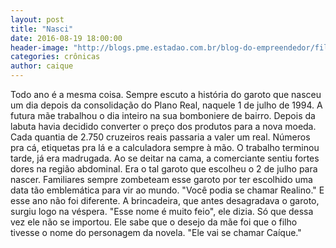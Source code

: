 ```yaml
---
layout: post
title: "Nasci"
date: 2016-08-19 18:00:00
header-image: "http://blogs.pme.estadao.com.br/blog-do-empreendedor/files/2016/04/REAL_NAKAGAWA_BLOG.jpg"
categories: crônicas
author: caique
---
```


Todo ano é a mesma coisa. Sempre escuto a história do garoto que nasceu um dia depois da consolidação do Plano Real, naquele 1 de julho de 1994.
A futura mãe trabalhou o dia inteiro na sua bomboniere de bairro. Depois da labuta havia decidido converter o preço dos produtos para a nova moeda. Cada quantia de 2.750 cruzeiros reais passaria a valer um real.
Números pra cá, etiquetas pra lá e a calculadora sempre à mão. O trabalho terminou tarde, já era madrugada. 
Ao se deitar na cama, a comerciante sentiu fortes dores na região abdominal. Era o tal garoto que escolheu o 2 de julho para nascer.
Familiares sempre zombeteam esse garoto por ter escolhido uma data tão emblemática para vir ao mundo. "Você podia se chamar Realino."
E esse ano não foi diferente. A brincadeira, que antes desagradava o garoto, surgiu logo na véspera. 
"Esse nome é muito feio", ele dizia. Só que dessa vez ele não se importou. Ele sabe que o desejo da mãe foi que o filho tivesse o nome do personagem da novela. "Ele vai se chamar Caíque."
